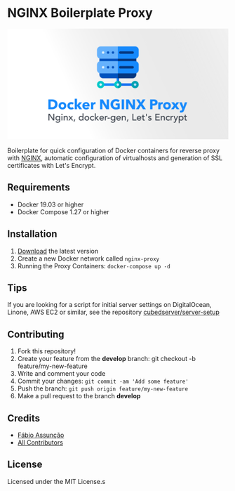 # NGINX Boilerplate Proxy

<div align="center">
  <img src="examples/cover.svg" loading="lazy" />
</div>

Boilerplate for quick configuration of Docker containers for reverse proxy with [NGINX](https://github.com/nginx/nginx), automatic configuration of virtualhosts and generation of SSL certificates with Let's Encrypt.

## Requirements

* Docker 19.03 or higher
* Docker Compose 1.27 or higher

## Installation

1. [Download](https://github.com/cubedserver/docker-boilerplate-nginx-proxy/archive/master.zip) the latest version
2. Create a new Docker network called `nginx-proxy`
3. Running the Proxy Containers: `docker-compose up -d`

## Tips

If you are looking for a script for initial server settings on DigitalOcean, Linone, AWS EC2 or similar, see the repository [cubedserver/server-setup](https://github.com/cubedserver/server-setup)

## Contributing

1. Fork this repository!
2. Create your feature from the **develop** branch: git checkout -b feature/my-new-feature
3. Write and comment your code
4. Commit your changes: `git commit -am 'Add some feature'`
5. Push the branch: `git push origin feature/my-new-feature`
6. Make a pull request to the branch **develop**

## Credits

* [Fábio Assunção](https://github.com/fabioassuncao)
* [All Contributors](../../contributors)


## License

Licensed under the MIT License.s